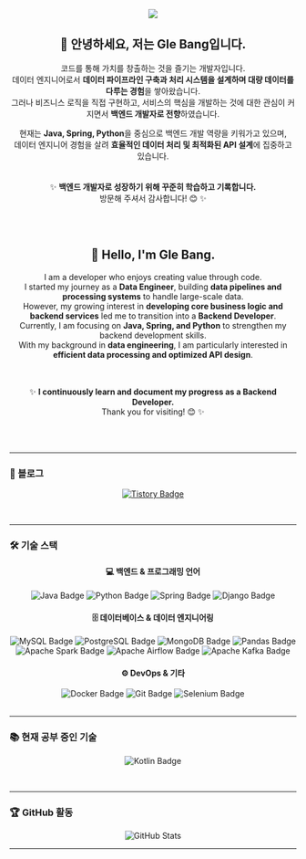 <p align="center">
  <img src="https://capsule-render.vercel.app/api?type=Waving&color=FFCAF8&height=320&section=header&text=Gleewithajoy&fontColor=d6ace6&fontSize=90" />
</p>

<div align="center">

## 👋 안녕하세요, 저는 Gle Bang입니다.

코드를 통해 가치를 창출하는 것을 즐기는 개발자입니다.  
데이터 엔지니어로서 **데이터 파이프라인 구축과 처리 시스템을 설계하며 대량 데이터를 다루는 경험**을 쌓아왔습니다.  
그러나 비즈니스 로직을 직접 구현하고, 서비스의 핵심을 개발하는 것에 대한 관심이 커지면서 **백엔드 개발자로 전향**하였습니다.  

현재는 **Java, Spring, Python**을 중심으로 백엔드 개발 역량을 키워가고 있으며,  
데이터 엔지니어 경험을 살려 **효율적인 데이터 처리 및 최적화된 API 설계**에 집중하고 있습니다.  
<br/> 
<br/> 
✨ **백엔드 개발자로 성장하기 위해 꾸준히 학습하고 기록합니다.**  
방문해 주셔서 감사합니다! 😊  ✨

</div>

<br/> 
<br/> 


<div align="center">

## 👋 Hello, I'm Gle Bang.

I am a developer who enjoys creating value through code.  
I started my journey as a **Data Engineer**, building **data pipelines and processing systems** to handle large-scale data.  
However, my growing interest in **developing core business logic and backend services** led me to transition into a **Backend Developer**.  
Currently, I am focusing on **Java, Spring, and Python** to strengthen my backend development skills.  
With my background in **data engineering**, I am particularly interested in **efficient data processing and optimized API design**.  
<br/> 
<br/> 

✨ **I continuously learn and document my progress as a Backend Developer.**  
Thank you for visiting! 😊 ✨  

</div>
<br/> 
<br/> 

---
### 📌 블로그  
<p align="center">
<a href="https://smilewithglee.tistory.com/">
  <img src="https://img.shields.io/badge/Tistory-FF5722?style=flat-square&logo=Tistory&logoColor=white" alt="Tistory Badge"/>
</a>
</p>

<br/> 

---
### 🛠 기술 스택  

<div align="center">

#### 💻 백엔드 & 프로그래밍 언어  
<img src="https://img.shields.io/badge/Java-ED8B00?style=flat-square&logo=Java&logoColor=white" alt="Java Badge"/>
<img src="https://img.shields.io/badge/Python-3776AB?style=flat-square&logo=Python&logoColor=white" alt="Python Badge"/>
<img src="https://img.shields.io/badge/Spring-6DB33F?style=flat-square&logo=Spring&logoColor=white" alt="Spring Badge"/>
<img src="https://img.shields.io/badge/Django-092E20?style=flat-square&logo=Django&logoColor=white" alt="Django Badge"/>

#### 🗄 데이터베이스 & 데이터 엔지니어링  
<img src="https://img.shields.io/badge/MySQL-4479A1?style=flat-square&logo=MySQL&logoColor=white" alt="MySQL Badge"/>
<img src="https://img.shields.io/badge/PostgreSQL-336791?style=flat-square&logo=PostgreSQL&logoColor=white" alt="PostgreSQL Badge"/>
<img src="https://img.shields.io/badge/MongoDB-47A248?style=flat-square&logo=MongoDB&logoColor=white" alt="MongoDB Badge"/>
<img src="https://img.shields.io/badge/Pandas-150458?style=flat-square&logo=Pandas&logoColor=white" alt="Pandas Badge"/>
<img src="https://img.shields.io/badge/ApacheSpark-E25A1C?style=flat-square&logo=ApacheSpark&logoColor=white" alt="Apache Spark Badge"/>
<img src="https://img.shields.io/badge/Apache Airflow-017CEE?style=flat-square&logo=ApacheAirflow&logoColor=white" alt="Apache Airflow Badge"/>
<img src="https://img.shields.io/badge/Apache Kafka-231F20?style=flat-square&logo=ApacheKafka&logoColor=white" alt="Apache Kafka Badge"/>

#### ⚙️ DevOps & 기타  
<img src="https://img.shields.io/badge/Docker-2496ED?style=flat-square&logo=Docker&logoColor=white" alt="Docker Badge"/>
<img src="https://img.shields.io/badge/Git-F05032?style=flat-square&logo=Git&logoColor=white" alt="Git Badge"/>
<img src="https://img.shields.io/badge/Selenium-43B02A?style=flat-square&logo=Selenium&logoColor=white" alt="Selenium Badge"/>

</div>
<br/> 

---
### 📚 현재 공부 중인 기술  
<p align="center">
<img src="https://img.shields.io/badge/Kotlin-0095D5?style=flat-square&logo=Kotlin&logoColor=white" alt="Kotlin Badge"/>
</p>
<br/> 

---
### 🏆 GitHub 활동  
<p align="center">
<img src="https://github-readme-stats.vercel.app/api?username=Gwithajoy&show_icons=true&theme=radical" alt="GitHub Stats"/>
</p>

---
